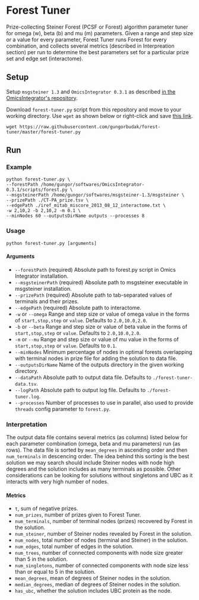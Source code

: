 # Forest Tuner

Prize-collecting Steiner Forest (PCSF or Forest) algorithm parameter tuner for omega (w), beta (b) and mu (m) parameters. Given a range and step size or a value for every parameter, Forest Tuner runs Forest for every combination, and collects several metrics (described in Interpreation section) per run to determine the best parameters set for a particular prize set and edge set (interactome).

## Setup

Setup `msgsteiner 1.3` and `OmicsIntegrator 0.3.1` as described [in the OmicsIntegrator's repository](https://github.com/fraenkel-lab/OmicsIntegrator).

Download `forest-tuner.py` script from this repository and move to your working directory. Use `wget` as shown below or right-click and save [this link](https://raw.githubusercontent.com/gungorbudak/forest-tuner/master/forest-tuner.py).

    wget https://raw.githubusercontent.com/gungorbudak/forest-tuner/master/forest-tuner.py

## Run

### Example

```
python forest-tuner.py \
--forestPath /home/gungor/softwares/OmicsIntegrator-0.3.1/scripts/forest.py \
--msgsteinerPath /home/gungor/softwares/msgsteiner-1.3/msgsteiner \
--prizePath ./CT-PA_prize.tsv \
--edgePath ./iref_mitab_miscore_2013_08_12_interactome.txt \
-w 2,10,2 -b 2,10,2 -m 0.1 \
--minNodes 60 --outputsDirName outputs --processes 8
```

### Usage

```
python forest-tuner.py [arguments]
```

#### Arguments

* `--forestPath` (required) Absolute path to forest.py script in Omics Integrator installation.
* `--msgsteinerPath` (required) Absolute path to msgsteiner executable in msgsteiner installation.
* `--prizePath` (required) Absolute path to tab-separated values of terminals and their prizes.
* `--edgePath` (required) Absolute path to interactome.
* `-w` or `--omega` Range and step size or value of omega value in the forms of `start,stop,step` or `value`. Defaults to `2.0,10.0,2.0`.
* `-b` or `--beta` Range and step size or value of beta value in the forms of `start,stop,step` or `value`. Defaults to `2.0,10.0,2.0`.
* `-m` or `--mu` Range and step size or value of mu value in the forms of `start,stop,step` or `value`. Defaults to `0.1`.
* `--minNodes` Minimum percentage of nodes in optimal forests overlapping with terminal nodes in prize file for adding the solution to data file.
* `--outputsDirName` Name of the outputs directory in the given working directory.
* `--dataPath` Absolute path to output data file. Defaults to `./forest-tuner-data.tsv`.
* `--logPath` Absolute path to output log file. Defaults to `./forest-tuner.log`.
* `--processes` Number of processes to use in parallel, also used to provide `threads` config parameter to `forest.py`.

### Interpretation

The output data file contains several metrics (as columns) listed below for each parameter combination (omega, beta and mu parameters) run (as rows). The data file is sorted by `mean_degrees` in ascending order and then `num_terminals` in descencing order. The idea behind this sorting is the best solution we may search should include Steiner nodes with node high degrees and the solution includes as many terminals as possible. Other considerations can be looking for solutions without singletons and UBC as it interacts with very high number of nodes.

#### Metrics

* `t`, sum of negative prizes.
* `num_prizes`, number of prizes given to Forest Tuner.
* `num_terminals`, number of terminal nodes (prizes) recovered by Forest in the solution.
* `num_steiner`, number of Steiner nodes revealed by Forest in the solution.
* `num_nodes`, total number of nodes (terminal and Steiner) in the solution.
* `num_edges`, total number of edges in the solution.
* `num_trees`, number of connected components with node size greater than 5 in the solution.
* `num_singletons`, number of connected components with node size less than or equal to 5 in the solution.
* `mean_degrees`, mean of degrees of Steiner nodes in the solution.
* `median_degrees`, median of degrees of Steiner nodes in the solution.
* `has_ubc`, whether the solution includes UBC protein as the node.
